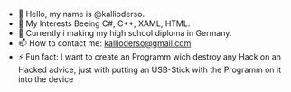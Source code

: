 - 👋 Hello, my name is @kallioderso.
- 👀 My Interests Beeing C#, C++, XAML, HTML.
- 🌱 Currently i making my high school diploma in Germany.
- 📫 How to contact me: kallioderso@gmail.com
- ⚡ Fun fact: I want to create an Programm wich destroy any Hack on an Hacked advice, just with putting an USB-Stick with the Programm on it into the device

<!---
kallioderso/kallioderso is a ✨ special ✨ repository because its `README.md` (this file) appears on your GitHub profile.
You can click the Preview link to take a look at your changes.
--->
